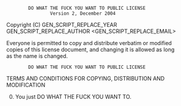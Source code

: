             DO WHAT THE FUCK YOU WANT TO PUBLIC LICENSE  
                    Version 2, December 2004  

 Copyright (C) GEN_SCRIPT_REPLACE_YEAR GEN_SCRIPT_REPLACE_AUTHOR <GEN_SCRIPT_REPLACE_EMAIL>
  
 Everyone is permitted to copy and distribute verbatim or modified  
 copies of this license document, and changing it is allowed as long  
 as the name is changed.  
  
            DO WHAT THE FUCK YOU WANT TO PUBLIC LICENSE  
   TERMS AND CONDITIONS FOR COPYING, DISTRIBUTION AND MODIFICATION  
  
  0. You just DO WHAT THE FUCK YOU WANT TO.  
